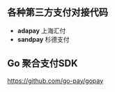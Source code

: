 ## 各种第三方支付对接代码

- **adapay** 上海汇付
- **sandpay**  杉德支付

## Go 聚合支付SDK
https://github.com/go-pay/gopay